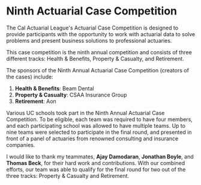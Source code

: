 # Ninth Actuarial Case Competition
The Cal Actuarial League's Actuarial Case Competition is designed to provide participants with the opportunity to work with actuarial data to solve problems and present business solutions to professional actuaries.

This case competition is the ninth annual competition and consists of three different tracks: Health & Benefits, Property & Casualty, and Retirement.

The sponsors of the Ninth Annual Actuarial Case Competition (creators of the cases) include:
1. **Health & Benefits**: Beam Dental
2. **Property & Casualty**: CSAA Insurance Group
3. **Retirement**: Aon

Various UC schools took part in the Ninth Annual Actuarial Case Competition. To be eligible, each team was required to have four members, and each participating school was allowed to have multiple teams. Up to nine teams were selected to participate in the final round, and presented in front of a panel of actuaries from renowned consulting and insurance companies.

I would like to thank my teammates, **Ajay Damodaran**, **Jonathan Boyle**, and **Thomas Beck**, for their hard work and contributions. With our combined efforts, our team was able to qualify for the final round for two out of the three tracks: Property & Casualty and Retirement.
